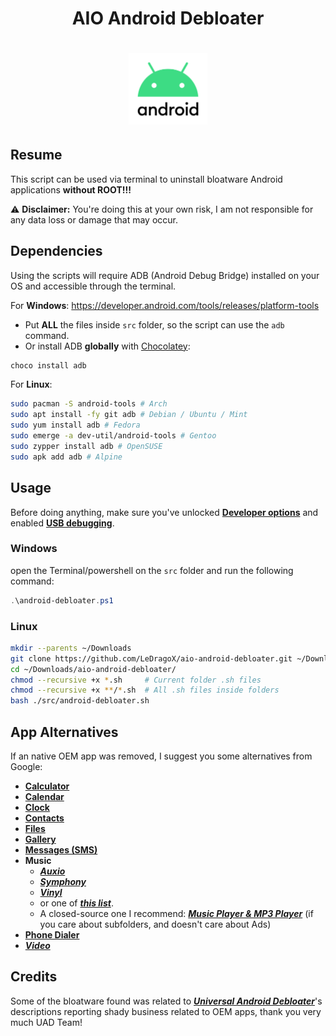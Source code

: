 <div align="center">
  <h1> AIO Android Debloater </h1>
  <h1>
    <img width=25% src="assets/android-11-logo.png">
  </h1>
</div>

## Resume

This script can be used via terminal to uninstall bloatware Android applications **without ROOT!!!**

⚠️ **Disclaimer:** You're doing this at your own risk, I am not responsible for any data loss or damage that may occur.

## Dependencies

Using the scripts will require ADB (Android Debug Bridge) installed on your OS and accessible through the terminal.

For **Windows**: <https://developer.android.com/tools/releases/platform-tools>

- Put **ALL** the files inside `src` folder, so the script can use the `adb` command.
- Or install ADB **globally** with [Chocolatey](https://chocolatey.org/install#individual):

```ps1
choco install adb
```

For **Linux**:

```sh
sudo pacman -S android-tools # Arch
sudo apt install -fy git adb # Debian / Ubuntu / Mint
sudo yum install adb # Fedora
sudo emerge -a dev-util/android-tools # Gentoo
sudo zypper install adb # OpenSUSE
sudo apk add adb # Alpine
```

## Usage

Before doing anything, make sure you've unlocked **[Developer options](https://developer.android.com/studio/debug/dev-options#enable)** and enabled **[USB debugging](https://developer.android.com/studio/debug/dev-options#debugging)**.

### Windows

open the Terminal/powershell on the `src` folder and run the following command:

```ps1
.\android-debloater.ps1
```

### Linux

```sh
mkdir --parents ~/Downloads
git clone https://github.com/LeDragoX/aio-android-debloater.git ~/Downloads/aio-android-debloater
cd ~/Downloads/aio-android-debloater/
chmod --recursive +x *.sh     # Current folder .sh files
chmod --recursive +x **/*.sh  # All .sh files inside folders
bash ./src/android-debloater.sh
```

## App Alternatives

If an native OEM app was removed, I suggest you some alternatives from Google:

- **[Calculator](https://play.google.com/store/apps/details?id=com.google.android.calculator)**
- **[Calendar](https://play.google.com/store/apps/details?id=com.google.android.calendar)**
- **[Clock](https://play.google.com/store/apps/details?id=com.google.android.deskclock)**
- **[Contacts](https://play.google.com/store/apps/details?id=com.google.android.contacts)**
- **[Files](https://play.google.com/store/apps/details?id=com.google.android.apps.nbu.files)**
- **[Gallery](https://play.google.com/store/apps/details?id=com.google.android.apps.photosgo)**
- **[Messages (SMS)](https://play.google.com/store/apps/details?id=com.google.android.apps.messaging)**
- **Music**
  - **_[Auxio](https://github.com/OxygenCobalt/Auxio)_**
  - **_[Symphony](https://play.google.com/store/apps/details?id=io.github.zyrouge.symphony)_**
  - **_[Vinyl](https://play.google.com/store/apps/details?id=com.poupa.vinylmusicplayer)_**
  - or one of **_[this list](https://www.reddit.com/r/fossdroid/comments/gqaxew/a_curated_list_of_open_source_music_players/)_**.
  - A closed-source one I recommend: **_[Music Player & MP3 Player](https://play.google.com/store/apps/details?id=musicplayer.musicapps.music.mp3player)_** (if you care about subfolders, and doesn't care about Ads)
- **[Phone Dialer](https://play.google.com/store/apps/details?id=com.google.android.dialer)**
- **_[Video](https://play.google.com/store/apps/details?id=org.videolan.vlc)_**

## Credits

Some of the bloatware found was related to **_[Universal Android Debloater](https://github.com/0x192/universal-android-debloater)_**'s descriptions reporting shady business related to OEM apps, thank you very much UAD Team!
